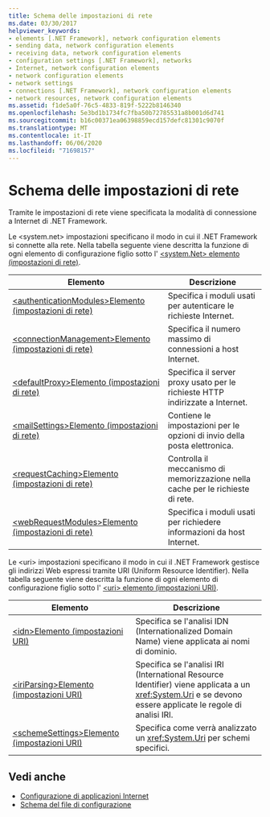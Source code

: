 ```yaml
---
title: Schema delle impostazioni di rete
ms.date: 03/30/2017
helpviewer_keywords:
- elements [.NET Framework], network configuration elements
- sending data, network configuration elements
- receiving data, network configuration elements
- configuration settings [.NET Framework], networks
- Internet, network configuration elements
- network configuration elements
- network settings
- connections [.NET Framework], network configuration elements
- network resources, network configuration elements
ms.assetid: f1de5a0f-76c5-4833-819f-5222b8146340
ms.openlocfilehash: 5e3bd1b1734fc7fba50b72785531a8b001d6d741
ms.sourcegitcommit: b16c00371ea06398859ecd157defc81301c9070f
ms.translationtype: MT
ms.contentlocale: it-IT
ms.lasthandoff: 06/06/2020
ms.locfileid: "71698157"
---
```

# <a name="network-settings-schema"></a>Schema delle impostazioni di rete
Tramite le impostazioni di rete viene specificata la modalità di connessione a Internet di .NET Framework.

Le \<system.net> impostazioni specificano il modo in cui il .NET Framework si connette alla rete. Nella tabella seguente viene descritta la funzione di ogni elemento di configurazione figlio sotto l' [ \<system.Net> elemento (impostazioni di rete)](system-net-element-network-settings.md).  
  
|Elemento|Descrizione|  
|-------------|-----------------|  
|[\<authenticationModules>Elemento (impostazioni di rete)](authenticationmodules-element-network-settings.md)|Specifica i moduli usati per autenticare le richieste Internet.|  
|[\<connectionManagement>Elemento (impostazioni di rete)](connectionmanagement-element-network-settings.md)|Specifica il numero massimo di connessioni a host Internet.|  
|[\<defaultProxy>Elemento (impostazioni di rete)](defaultproxy-element-network-settings.md)|Specifica il server proxy usato per le richieste HTTP indirizzate a Internet.|  
|[\<mailSettings>Elemento (impostazioni di rete)](mailsettings-element-network-settings.md)|Contiene le impostazioni per le opzioni di invio della posta elettronica.|  
|[\<requestCaching>Elemento (impostazioni di rete)](requestcaching-element-network-settings.md)|Controlla il meccanismo di memorizzazione nella cache per le richieste di rete.|  
|[\<webRequestModules>Elemento (impostazioni di rete)](webrequestmodules-element-network-settings.md)|Specifica i moduli usati per richiedere informazioni da host Internet.|  
  
Le \<uri> impostazioni specificano il modo in cui il .NET Framework gestisce gli indirizzi Web espressi tramite URI (Uniform Resource Identifier). Nella tabella seguente viene descritta la funzione di ogni elemento di configurazione figlio sotto l' [ \<uri> elemento (impostazioni URI)](uri-element-uri-settings.md).  
  
|Elemento|Descrizione|  
|-------------|-----------------|  
|[\<idn>Elemento (impostazioni URI)](idn-element-uri-settings.md)|Specifica se l'analisi IDN (Internationalized Domain Name) viene applicata ai nomi di dominio.|  
|[\<iriParsing>Elemento (impostazioni URI)](iriparsing-element-uri-settings.md)|Specifica se l'analisi IRI (International Resource Identifier) viene applicata a un <xref:System.Uri> e se devono essere applicate le regole di analisi IRI.|  
|[\<schemeSettings>Elemento (impostazioni URI)](schemesettings-element-uri-settings.md)|Specifica come verrà analizzato un <xref:System.Uri> per schemi specifici.|  
  
## <a name="see-also"></a>Vedi anche

- [Configurazione di applicazioni Internet](../../../network-programming/configuring-internet-applications.md)
- [Schema del file di configurazione](../index.md)
